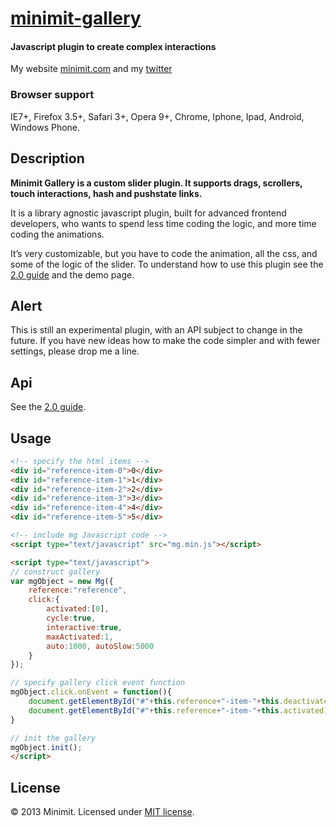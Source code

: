 # [minimit-gallery](http://www.minimit.com/projects/code/minimit-gallery-plugin)
#### Javascript plugin to create complex interactions

My website [minimit.com](http://www.minimit.com) and my [twitter](http://twitter.com/beaver82minimit)

### Browser support
IE7+, Firefox 3.5+, Safari 3+, Opera 9+, Chrome, Iphone, Ipad, Android, Windows Phone.

Description
-------
**Minimit Gallery is a custom slider plugin. It supports drags, scrollers, touch interactions, hash and
pushstate links.**

It is a library agnostic javascript plugin, built for advanced frontend developers, who wants to spend less time coding the logic, and more time coding the animations.

It’s very customizable, but you have to code the animation, all the css, and some of the logic of the slider.
To understand how to use this plugin see the [2.0 guide](http://www.minimit.com/articles/code-tips/minimit-gallery-2-0-guide) and the demo page.

Alert
-------
This is still an experimental plugin, with an API subject to change in the future. If you have new ideas how to make the code simpler and with fewer settings, please drop me a line.

Api
-----
See the [2.0 guide](http://www.minimit.com/articles/code-tips/minimit-gallery-2-0-guide).

Usage
-----
``` html
<!-- specify the html items -->
<div id="reference-item-0">0</div>
<div id="reference-item-1">1</div>
<div id="reference-item-2">2</div>
<div id="reference-item-3">3</div>
<div id="reference-item-4">4</div>
<div id="reference-item-5">5</div>

<!-- include mg Javascript code -->
<script type="text/javascript" src="mg.min.js"></script>

<script type="text/javascript">
// construct gallery
var mgObject = new Mg({
    reference:"reference",
    click:{
        activated:[0],
        cycle:true,
        interactive:true,
        maxActivated:1,
        auto:1000, autoSlow:5000
    }
});

// specify gallery click event function
mgObject.click.onEvent = function(){
    document.getElementById("#"+this.reference+"-item-"+this.deactivated).className = '';
    document.getElementById("#"+this.reference+"-item-"+this.activated).className = 'active';
}

// init the gallery
mgObject.init();
</script>
```

License
-------
© 2013 Minimit. Licensed under [MIT license](http://www.opensource.org/licenses/mit-license.php).
